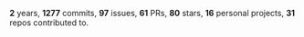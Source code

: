 **2** years, **1277** commits, **97** issues, **61** PRs, **80** stars, **16** personal projects, **31** repos contributed to.
